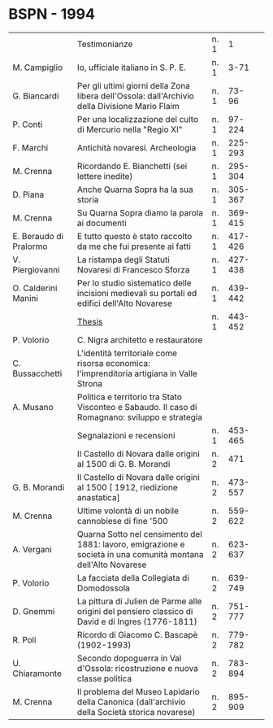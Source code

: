 # BSPN - 1994

<table>
    <tr>
        <td></td>
        <td>Testimonianze</td>
        <td>n. 1</td>
        <td>1</td>
        <td></td>
    </tr>
    <tr>
        <td>M. Campiglio</td>
        <td>Io, ufficiale italiano in S. P. E.</td>
        <td>n. 1</td>
        <td>3-71</td>
        <td></td>
    </tr>
    <tr>
        <td>G. Biancardi</td>
        <td>Per gli ultimi giorni della Zona libera dell'Ossola: dall'Archivio della Divisione Mario Flaim</td>
        <td>n. 1</td>
        <td>73-96</td>
        <td></td>
    </tr>
    <tr>
        <td>P. Conti</td>
        <td>Per una localizzazione del culto di Mercurio nella "Regio XI"</td>
        <td>n. 1</td>
        <td>97-224</td>
        <td></td>
    </tr>
    <tr>
        <td>F. Marchi</td>
        <td>Antichità novaresi. Archeologia</td>
        <td>n. 1</td>
        <td>225-293</td>
        <td></td>
    </tr>
    <tr>
        <td>M. Crenna</td>
        <td>Ricordando E. Bianchetti (sei lettere inedite)</td>
        <td>n. 1</td>
        <td>295-304</td>
        <td></td>
    </tr>
    <tr>
        <td>D. Piana</td>
        <td>Anche Quarna Sopra ha la sua storia</td>
        <td>n. 1</td>
        <td>305-367</td>
        <td></td>
    </tr>
    <tr>
        <td>M. Crenna</td>
        <td>Su Quarna Sopra diamo la parola ai documenti</td>
        <td>n. 1</td>
        <td>369-415</td>
        <td></td>
    </tr>
    <tr>
        <td>E. Beraudo di Pralormo</td>
        <td>E tutto questo è stato raccolto da me che fui presente ai fatti</td>
        <td>n. 1</td>
        <td>417-426</td>
        <td></td>
    </tr>
    <tr>
        <td>V. Piergiovanni</td>
        <td>La ristampa degli Statuti Novaresi di Francesco Sforza</td>
        <td>n. 1</td>
        <td>427-438</td>
        <td></td>
    </tr>
    <tr>
        <td>O. Calderini Manini</td>
        <td>Per lo studio sistematico delle incisioni medievali su portali ed edifici dell'Alto Novarese</td>
        <td>n. 1</td>
        <td>439-442</td>
        <td></td>
    </tr>
    <tr>
        <td></td>
        <td><a href="http://www.ssno.it/BSPNo/bspn_thesis.html#1994">Thesis</a></td>
        <td>n. 1</td>
        <td>443-452</td>
        <td></td>
    </tr>
    <tr>
        <td>P. Volorio</td>
        <td>C. Nigra architetto e restauratore</td>
        <td></td>
        <td></td>
        <td></td>
    </tr>
    <tr>
        <td>C. Bussacchetti</td>
        <td>L'identità territoriale come risorsa economica: l'imprenditoria artigiana in Valle Strona</td>
        <td></td>
        <td></td>
        <td></td>
    </tr>
    <tr>
        <td>A. Musano</td>
        <td>Politica e territorio tra Stato Visconteo e Sabaudo. Il caso di Romagnano: sviluppo e strategia</td>
        <td></td>
        <td></td>
        <td></td>
    </tr>
    <tr>
        <td></td>
        <td>Segnalazioni e recensioni</td>
        <td>n. 1</td>
        <td>453-465</td>
        <td></td>
    </tr>
    <tr>
        <td></td>
        <td>Il Castello di Novara dalle origini al 1500 di G. B. Morandi</td>
        <td>n. 2</td>
        <td>471</td>
        <td></td>
    </tr>
    <tr>
        <td>G. B. Morandi</td>
        <td>Il Castello di Novara dalle origini al 1500 [ 1912, riedizione anastatica]</td>
        <td>n. 2</td>
        <td>473-557</td>
        <td></td>
    </tr>
    <tr>
        <td>M. Crenna</td>
        <td>Ultime volontà di un nobile cannobiese di fine '500</td>
        <td>n. 2</td>
        <td>559-622</td>
        <td></td>
    </tr>
    <tr>
        <td>A. Vergani</td>
        <td>Quarna Sotto nel censimento del 1881: lavoro, emigrazione e società in una comunità montana
            dell'Alto Novarese
        </td>
        <td>n. 2</td>
        <td>623-637</td>
        <td></td>
    </tr>
    <tr>
        <td>P. Volorio</td>
        <td>La facciata della Collegiata di Domodossola</td>
        <td>n. 2</td>
        <td>639-749</td>
        <td></td>
    </tr>
    <tr>
        <td>D. Gnemmi</td>
        <td>La pittura di Julien de Parme alle origini del pensiero classico di David e di Ingres (1776-1811)</td>
        <td>n. 2</td>
        <td>751-777</td>
        <td></td>
    </tr>
    <tr>
        <td>R. Poli</td>
        <td>Ricordo di Giacomo C. Bascapè (1902-1993)</td>
        <td>n. 2</td>
        <td>779-782</td>
        <td></td>
    </tr>
    <tr>
        <td>U. Chiaramonte</td>
        <td>Secondo dopoguerra in Val d'Ossola: ricostruzione e nuova classe politica</td>
        <td>n. 2</td>
        <td>783-894</td>
        <td></td>
    </tr>
    <tr>
        <td>M. Crenna</td>
        <td>Il problema del Museo Lapidario della Canonica (dall'archivio della Società storica novarese)</td>
        <td>n. 2</td>
        <td>895-909</td>
        <td></td>
    </tr>
</table>